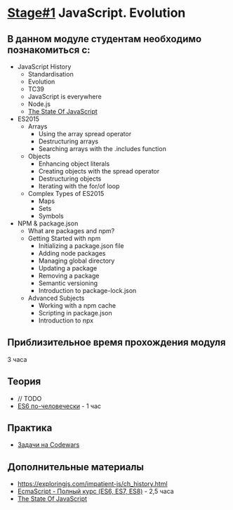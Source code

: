 # [Stage#1](../../) JavaScript. Evolution
## В данном модуле студентам необходимо познакомиться с: 
- JavaScript History
    - Standardisation
    - Evolution
    - TC39
    - JavaScript is everywhere
    - Node.js
    - [The State Of JavaScript](https://stateofjs.com/)
- ES2015 
  - Arrays	
    - Using the array spread operator
    - Destructuring arrays
    - Searching arrays with the .includes function
  - Objects	
    - Enhancing object literals 
    - Creating objects with the spread operator
    - Destructuring objects
    - Iterating with the for/of loop
  - Complex Types of ES2015
    - Maps
    - Sets
    - Symbols
- NPM & package.json
  - What are packages and npm?
  - Getting Started with npm	
    - Initializing a package.json file
    - Adding node packages
    - Managing global directory
    - Updating a package
    - Removing a package
    - Semantic versioning
    - Introduction to package-lock.json
  - Advanced Subjects	
    - Working with a npm cache
    - Scripting in package.json
    - Introduction to npx

## Приблизительное время прохождения модуля
3 часа

## Теория
  - // TODO
  - [ES6 по-человечески](https://habr.com/ru/post/305900/) - 1 час

## Практика 
  - [Задачи на Codewars](https://github.com/rolling-scopes-school/tasks/blob/master/tasks/codewars/Codewars1-2021Q3.md)

## Дополнительные материалы
  - https://exploringjs.com/impatient-js/ch_history.html
  - [EcmaScript - Полный курс (ES6, ES7, ES8)](https://www.youtube.com/watch?v=Ti2Q4sQkNdU) - 2,5 часа
  - [The State Of JavaScript](https://stateofjs.com/)






